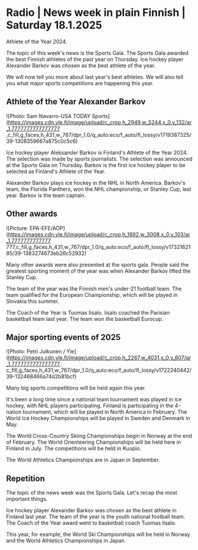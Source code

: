 # Radio \| News week in plain Finnish \| Saturday 18.1.2025

Athlete of the Year 2024.

The topic of this week's news is the Sports Gala. The Sports Gala awarded the best Finnish athletes of the past year on Thursday. Ice hockey player Alexander Barkov was chosen as the best athlete of the year.

We will now tell you more about last year's best athletes. We will also tell you what major sports competitions are happening this year.

## Athlete of the Year Alexander Barkov

![Photo: Sam Navarro-USA TODAY Sports](https://images.cdn.yle.fi/image/upload/c_crop,h_2949,w_5244,x_0,y_132/ar_1.7777777777777777 ,c_fill,g_faces,h_431,w_767/dpr_1.0/q_auto:eco/f_auto/fl_lossy/v1719387325/39-1308359667a875c0c5c6)

Ice hockey player Aleksander Barkov is Finland's Athlete of the Year 2024. The selection was made by sports journalists. The selection was announced at the Sports Gala on Thursday. Barkov is the first ice hockey player to be selected as Finland's Athlete of the Year.

Alexander Barkov plays ice hockey in the NHL in North America. Barkov's team, the Florida Panthers, won the NHL championship, or Stanley Cup, last year. Barkov is the team captain.

## Other awards

![Picture: EPA-EFE/AOP](https://images.cdn.yle.fi/image/upload/c_crop,h_1692,w_3008,x_0,y_103/ar_1.7777777777777 777,c_fill,g_faces,h_431,w_767/dpr_1.0/q_auto:eco/f_auto/fl_lossy/v1732162185/39-1383274673eb26c52932)

Many other awards were also presented at the sports gala. People said the greatest sporting moment of the year was when Alexander Barkov lifted the Stanley Cup.

The team of the year was the Finnish men's under-21 football team. The team qualified for the European Championship, which will be played in Slovakia this summer.

The Coach of the Year is Tuomas Iisalo. Iisalo coached the Parisian basketball team last year. The team won the basketball Eurocup.

## Major sporting events of 2025

![Photo: Petri Julkunen / Yle](https://images.cdn.yle.fi/image/upload/c_crop,h_2267,w_4031,x_0,y_607/ar_1.7777777777777777, c_fill,g_faces,h_431,w_767/dpr_1.0/q_auto:eco/f_auto/fl_lossy/v1722240442/39-132468466a74d2b81bcf)

Many big sports competitions will be held again this year.

It's been a long time since a national team tournament was played in ice hockey, with NHL players participating. Finland is participating in the 4-nation tournament, which will be played in North America in February. The World Ice Hockey Championships will be played in Sweden and Denmark in May.

The World Cross-Country Skiing Championships begin in Norway at the end of February. The World Orienteering Championships will be held here in Finland in July. The competitions will be held in Kuopio.

The World Athletics Championships are in Japan in September.

## Repetition

The topic of the news week was the Sports Gala. Let's recap the most important things.

Ice hockey player Alexander Barkov was chosen as the best athlete in Finland last year. The team of the year is the youth national football team. The Coach of the Year award went to basketball coach Tuomas Iisalo.

This year, for example, the World Ski Championships will be held in Norway and the World Athletics Championships in Japan.

